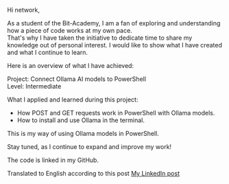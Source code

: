 Hi network,

As a student of the Bit-Academy, I am a fan of exploring and understanding how a piece of code works at my own pace.  
That's why I have taken the initiative to dedicate time to share my knowledge out of personal interest. I would like to show what I have created and what I continue to learn.

Here is an overview of what I have achieved:

Project: Connect Ollama AI models to PowerShell  
Level: Intermediate

What I applied and learned during this project:  
- How POST and GET requests work in PowerShell with Ollama models.  
- How to install and use Ollama in the terminal.

This is my way of using Ollama models in PowerShell.

Stay tuned, as I continue to expand and improve my work!

The code is linked in my GitHub.

Translated to English according to this post [My LinkedIn post](https://www.linkedin.com/posts/nour-y-38942933a_hi-netwerk-als-student-van-de-bit-academy-activity-7309663577295020034-6A9o?utm_source=share&utm_medium=member_desktop&rcm=ACoAAFUi8NkB53gKX9LAFN4yInphYzBnYyThoes)